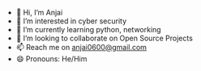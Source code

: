 - 👋 Hi, I’m Anjai
- 👀 I’m interested in cyber security 
- 🌱 I’m currently learning python, networking
- 💞️ I’m looking to collaborate on Open Source Projects
- 📫 Reach me on anjai0600@gmail.com
- 😄 Pronouns: He/Him

<!---
Anjai7/Anjai7 is a ✨ special ✨ repository because its `README.md` (this file) appears on your GitHub profile.
You can click the Preview link to take a look at your changes.
--->
